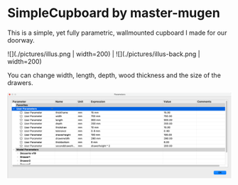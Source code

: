 # SimpleCupboard by master-mugen

This is a simple, yet fully parametric, wallmounted cupboard I made for our doorway.

![](./pictures/illus.png | width=200) | ![](./pictures/illus-back.png | width=200)

You can change width, length, depth, wood thickness and the size of the drawers.

![](pictures/params.png)
